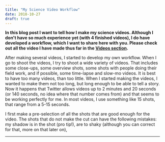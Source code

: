 ```yaml
---
title: "My Science Video Workflow"
date: 2018-10-27
draft: true
---
```


**In this blog post I want to tell how I make my science videos. Although I don't have so much experience yet (with 4 finished videos), I do have developed a workflow, which I want to share here with you. Please check out all the video I have made thus far in the [Videos section](/videos/).**

After making several videos, I started to develop my own workflow. When I go to shoot the videos, I try to shoot a wide variety of videos. That includes some close-ups, some overview shots, some shots with people doing their field work, and if possible, some time-lapse and slow-mo videos. It is best to have too many videos, than too little. When I started making the videos, I wanted to make them not too long, but long enough to be able to tell a story. Now it happens that Twitter allows videos up to 2 minutes and 20 seconds (or 140 seconds, no idea where that number comes from) and that seems to be working perfectly for me. In most videos, I use something like 15 shots, that range from a 5-15 seconds. 

I first make a pre-selection of all the shots that are good enough for the video. The shots that do not make the cut can have the following mistakes: my shadow is in the shot (pro tip!), are to shaky (although you can correct for that, more on that later on), 

** **